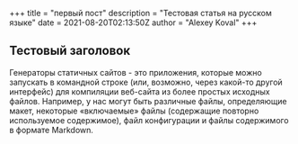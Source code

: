 +++
title = "первый пост"
description = "Тестовая статья на русском языке"
date = 2021-08-20T02:13:50Z
author = "Alexey Koval"
+++

 ## Тестовый заголовок

Генераторы статичных сайтов - это приложения, которые можно запускать в командной строке (или, возможно, через какой-то другой интерфейс) для компиляции веб-сайта из более простых исходных файлов. Например, у нас могут быть различные файлы, определяющие макет, некоторые «включаемые» файлы (содержащие повторно используемое содержимое), файл конфигурации и файлы содержимого в формате Markdown.